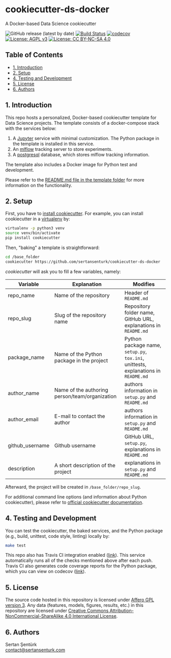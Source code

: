 # cookiecutter-ds-docker

A Docker-based Data Science cookiecutter

![GitHub release (latest by date)](https://img.shields.io/github/v/release/sertansenturk/cookiecutter-ds-docker) [![Build Status](https://travis-ci.com/sertansenturk/cookiecutter-ds-docker.svg?branch=master)](https://travis-ci.com/sertansenturk/cookiecutter-ds-docker) [![codecov](https://codecov.io/gh/sertansenturk/cookiecutter-ds-docker/branch/master/graph/badge.svg)](https://codecov.io/gh/sertansenturk/cookiecutter-ds-docker) [![License: AGPL v3](https://img.shields.io/badge/License-AGPL%20v3-ff69b4.svg)](http://www.gnu.org/licenses/agpl-3.0) [![License: CC BY-NC-SA 4.0](https://img.shields.io/badge/License-CC%20BY--NC--SA%204.0-ff69b4.svg)](http://creativecommons.org/licenses/by-nc-sa/4.0/)

## Table of Contents

- [1. Introduction](#1-introduction)
- [2. Setup](#2-setup)
- [4. Testing and Development](#4-testing-and-development)
- [5. License](#5-license)
- [6. Authors](#6-authors)

## 1. Introduction

This repo hosts a personalized, Docker-based cookiecutter template for Data Science projects. The template consists of a docker-compose stack with the services below:

1. A [Jupyter](https://jupyter.org/) service with minimal customization. The Python package in the template is installed in this service.
2. An [mlflow](https://mlflow.org/) tracking server to store experiments.
3. A [postgresql](https://www.postgresql.org/) database, which stores mlflow tracking information.

The template also includes a Docker image for Python test and development.

Please refer to the [README.md file in the template folder](%7B%7B%20cookiecutter.repo_slug%20%7D%7D/README.md) for more information on the functionality.

## 2. Setup

First, you have to [install cookiecutter](https://cookiecutter.readthedocs.io/en/latest/installation.html#install-cookiecutter). For example, you can install cookiecutter in a [virtualenv](https://virtualenv.pypa.io/en/stable/) by:

```bash
virtualenv -p python3 venv
source venv/bin/activate
pip install cookiecutter
```

Then, "baking" a template is straightforward:

```bash
cd /base_folder
cookiecutter https://github.com/sertansenturk/cookiecutter-ds-docker
```

*cookiecutter* will ask you to fill a few variables, namely:

| Variable        | Explanation                                    | Modifies |
| --------------- | ---------------------------------------------- | - |
| repo_name       | Name of the repository                         | Header of `README.md` |
| repo_slug       | Slug of the repository name                    | Repository folder name, GitHub URL, explanations in `README.md` |
| package_name    | Name of the Python package in the project      | Python package name, `setup.py`, `tox.ini`, unittests, explanations in `README.md` |
| author_name     | Name of the authoring person/team/organization | authors information in `setup.py` and `README.md` |
| author_email    | E-mail to contact the author                   | authors information in `setup.py` and `README.md` |
| github_username | Github username                                | GitHub URL, `setup.py`, explanations in `README.md` |
| description     | A short description of the project             | explanations in `setup.py` and `README.md` |

Afterward, the project will be created in `/base_folder/repo_slug`.

For additional command line options (and information about Python cookiecutter), please refer to [official cookiecutter documentation](https://cookiecutter.readthedocs.io/en/latest/advanced/cli_options.html#command-line-options).

## 4. Testing and Development

You can test the cookiecutter, the baked services, and the Python package (e.g., build, unittest, code style, linting) locally by:

```bash
make test
```

This repo also has Travis CI integration enabled ([link](https://travis-ci.com/github/sertansenturk/cookiecutter-ds-docker)). This service automatically runs all of the checks mentioned above after each push. Travis CI also generates code coverage reports for the Python package, which you can view on codecov ([link](https://codecov.io/gh/sertansenturk/cookiecutter-ds-docker/)).

## 5. License

The source code hosted in this repository is licensed under [Affero GPL version 3](https://www.gnu.org/licenses/agpl-3.0.en.html). Any data (features, models,  figures, results, etc.) in this repository are licensed under [Creative Commons Attribution-NonCommercial-ShareAlike 4.0 International License](http://creativecommons.org/licenses/by-nc-sa/4.0/).

## 6. Authors

Sertan Şentürk  
contact@sertansenturk.com
